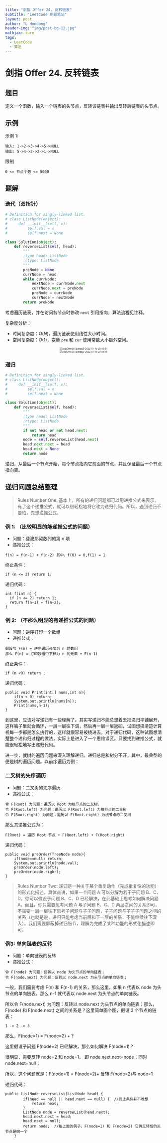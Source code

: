 ```yaml
---
title: "剑指 Offer 24. 反转链表"
subtitle: "LeetCode 刷题笔记"
layout: post
author: "L Hondong"
header-img: "img/post-bg-12.jpg"
mathjax: ture
tags:
  - LeetCode
  - 算法
---
```


# 剑指 Offer 24. 反转链表

## 题目

定义一个函数，输入一个链表的头节点，反转该链表并输出反转后链表的头节点。

## 示例

示例 1:

```
输入: 1->2->3->4->5->NULL
输出: 5->4->3->2->1->NULL
```

限制

```
0 <= 节点个数 <= 5000
```

## 题解

### 迭代（双指针）

```python
# Definition for singly-linked list.
# class ListNode(object):
#     def __init__(self, x):
#         self.val = x
#         self.next = None

class Solution(object):
    def reverseList(self, head):
        """
        :type head: ListNode
        :rtype: ListNode
        """
        preNode = None
        currNode = head
        while currNode:
            nextNode = currNode.next
            currNode.next = preNode
            preNode = currNode
            currNode = nextNode
        return preNode
```

考虑遍历链表，并在访问各节点时修改 `next` 引用指向，算法流程见注释。

复杂度分析：

- 时间复杂度：$O(N)$，遍历链表使用线性大小时间。
- 空间复杂度：$O(1)$，变量 `pre` 和 `cur` 使用常数大小额外空间。

<div align=center><img src="../assets/剑指Offer24-反转链表-2022-01-18-20-55-51.png" alt="剑指Offer24-反转链表-2022-01-18-20-55-51" style="zoom:50%;" /></div>

<div align=center><img src="../assets/剑指Offer24-反转链表-2022-01-18-20-56-18.png" alt="剑指Offer24-反转链表-2022-01-18-20-56-18" style="zoom:50%;" /></div>

### 递归

```python
# Definition for singly-linked list.
# class ListNode(object):
#     def __init__(self, x):
#         self.val = x
#         self.next = None

class Solution(object):
    def reverseList(self, head):
        """
        :type head: ListNode
        :rtype: ListNode
        """
        if not head or not head.next:
            return head
        node = self.reverseList(head.next)
        head.next.next = head
        head.next = None
        return node
```

递归，从最后一个节点开始，每个节点指向它前面的节点，并且保证最后一个节点指向空。

## 递归问题总结整理

> Rules Number One: 基本上，所有的递归问题都可以用递推公式来表示。有了这个递推公式，就可以很轻松地将它改为递归代码。所以，遇到递归不要怕，先想递推公式。

### 例 1: （比较明显的能递推公式的问题）

- 问题：斐波那契数列的第 n 项
- 递推公式：
```
f(n) = f(n-1) + f(n-2) 其中，f(0) = 0,f(1) = 1
```
终止条件：
```
if (n <= 2) return 1;
```
递归代码：
```
int f(int n) {
  if (n <= 2) return 1;
  return f(n-1) + f(n-2);
}
```

### 例 2: （不那么明显的有递推公式的问题）

- 问题：逆序打印一个数组
- 递推公式：
```
假设令 F(n) = 逆序遍历长度为 n 的数组
那么 F(n) = 打印数组中下标为 n 的元素 + F(n-1)
```
终止条件：
```
if (n <0) return ;
```
递归代码：
```
public void Print(int[] nums,int n){
    if(n < 0) return;
    System.out.println(nums[n]);
    Print(nums,n-1);
}
```

到这里，应该对写递归有一些理解了。其实写递归不能总想着去把递归平铺展开，这样脑子里就会循环，一层一层往下调，然后再一层一层返回，试图想搞清楚计算机每一步都是怎么执行的，这样就很容易被绕进去。对于递归代码，这种试图想清楚整个递和归过程的做法，实际上是进入了一个思维误区。只要找到递推公式，就能很轻松地写出递归代码。

进一步，就树的遍历问题来深入理解递归。递归总是和树分不开，其中，最典型的便是树的遍历问题。以前序遍历为例：

### 二叉树的先序遍历

- 问题：二叉树的先序遍历
- 递推公式：

```
令 F(Root) 为问题：遍历以 Root 为根节点的二叉树，
令 F(Root.left) 为问题：遍历以 F(Root.left) 为根节点的二叉树
令 F(Root.right) 为问题：遍历以 F(Root.right) 为根节点的二叉树
```

那么其递推公式为：
```
F(Root) = 遍历 Root 节点 + F(Root.left) + F(Root.right)
```

递归代码：

```
public void preOrder(TreeNode node){
    if(node==null) return;
    System.out.println(node.val);
    preOrder(node.left);
    preOrder(node.righr);
}
```

> Rules Number Two: 递归是一种关于某个重复动作（完成重复性的功能）的形式化描述。具体点讲，如果一个问题 A 可以分解为若干子问题 B、C、D，你可以假设子问题 B、C、D 已经解决，在此基础上思考如何解决问题 A。而且，你只需要思考问题 A 与子问题 B、C、D 两层之间的关系即可，不需要一层一层往下思考子问题与子子问题，子子问题与子子子问题之间的关系（也就是说，递归只能考虑当前层和下一层的关系，不能继续往下深入）。我们需要屏蔽掉递归细节，理解为完成了某种功能的形式化描述即可。

### 例3: 单向链表的反转

- 问题：单向链表的反转
- 递推公式：
```
令 F(node) 为问题：反转以 node 为头节点的单向链表；
令 F(node.next) 为问题：反转以 node.next 为头节点的单向链表；
```

一般，我们需要考虑 F(n) 和 F(n-1) 的关系，那么这里，如果 n 代表以 node 为头节点的单向链表，那么 n-1 就代表以 node.next 为头节点的单向链表。

所以令 F(node.next) 为问题：反转以 node.next 为头节点的单向链表；那么，F(node) 和 F(node.next) 之间的关系是？这里简单画个图，假设 3 个节点的链表：

```
1 -> 2 -> 3
```

那么，F(node=1) = F(node=2) + ?

这里假设子问题 F(node=2) 已经解决，那么如何解决 F(node=1)？

很明显，需要反转 node=2 和 node=1， 即 node.next.next=node；同时 node.next=null；

所以，这个问题就是：F(node=1) = F(node=2)+ 反转 F(node=2)与 node=1

递归代码：

```
public ListNode reverseList(ListNode head) {
        if(head == null || head.next == null) {  //终止条件并不难想
            return head;
        }
        ListNode node = reverseList(head.next);
        head.next.next = head;
        head.next = null;
        return node;  //按上面的例子，F(node=1) 和 F(node=2) 它俩反转后的头节点是同一个
    }
```